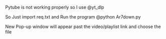 Pytube is not working properly so I use @yt_dlp

So Just import req.txt and Run the program @python Ar7down.py

New Pop-up window will appear past the video/playlist link and choose the file
